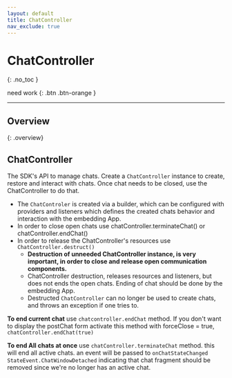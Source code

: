 ```yaml
---
layout: default
title: ChatController
nav_exclude: true
---
```


# ChatController
{: .no_toc }

need work
{: .btn .btn-orange }

---

## Overview
{: .overview}


## ChatController
The SDK's API to manage chats. Create a `ChatController` instance to create, restore and interact with chats. Once chat needs to be closed, use the ChatController to do that.   
- The `ChatControler` is created via a builder, which can be configured with providers and listeners which defines the created chats behavior and interaction with the embedding App.  
- In order to close open chats use chatController.terminateChat() or chatController.endChat() 
- In order to release the ChatController's resources use `ChatController.destruct()`   
  - **Destruction of unneeded ChatController instance, is very important, in order to close and release open communication components.**
  - ChatController destruction, releases resources and listeners, but does not ends the open chats. Ending of chat should be done by the embedding App.   
  - Destructed `ChatController` can no longer be used to create chats, and throws an exception if one tries to.


**To end current chat** use `chatcontroller.endChat` method. If you don't want to display the postChat form activate this method with forceClose = true, `chatController.endChat(true)`   

**To end All chats at once** use `chatController.terminateChat` method. this will end all active chats.
an event will be passed to `onChatStateChanged` `StateEvent.ChatWindowDetached` indicating that chat fragment should be removed since we're no longer has an active chat.   
   